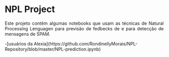 # NPL Project
<p align="justify"> Este projeto contêm algumas notebooks que usam as técnicas de Natural Processing Lenguagen para previsão de fedbecks de e para detecção de mensagens de SPAM. </p>
-[usuários da Alexia](https://github.com/RondinellyMorais/NPL-Repository/blob/master/NPL-prediction.ipynb)
